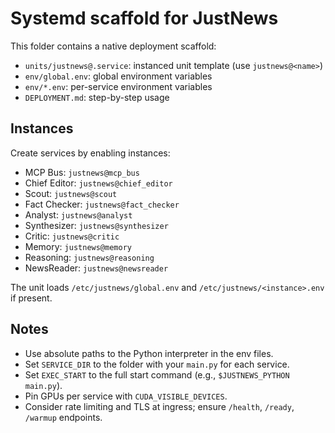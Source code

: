 # Systemd scaffold for JustNews

This folder contains a native deployment scaffold:

- `units/justnews@.service`: instanced unit template (use `justnews@<name>`) 
- `env/global.env`: global environment variables
- `env/*.env`: per-service environment variables
- `DEPLOYMENT.md`: step-by-step usage

## Instances

Create services by enabling instances:

- MCP Bus: `justnews@mcp_bus`
- Chief Editor: `justnews@chief_editor`
- Scout: `justnews@scout`
- Fact Checker: `justnews@fact_checker`
- Analyst: `justnews@analyst`
- Synthesizer: `justnews@synthesizer`
- Critic: `justnews@critic`
- Memory: `justnews@memory`
- Reasoning: `justnews@reasoning`
- NewsReader: `justnews@newsreader`

The unit loads `/etc/justnews/global.env` and `/etc/justnews/<instance>.env` if present.

## Notes
- Use absolute paths to the Python interpreter in the env files.
- Set `SERVICE_DIR` to the folder with your `main.py` for each service.
- Set `EXEC_START` to the full start command (e.g., `$JUSTNEWS_PYTHON main.py`).
- Pin GPUs per service with `CUDA_VISIBLE_DEVICES`.
- Consider rate limiting and TLS at ingress; ensure `/health`, `/ready`, `/warmup` endpoints.
